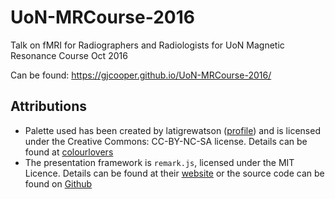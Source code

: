 # UoN-MRCourse-2016
Talk on fMRI for Radiographers and Radiologists for UoN Magnetic Resonance Course Oct 2016


Can be found: https://gjcooper.github.io/UoN-MRCourse-2016/

## Attributions

* Palette used has been created by latigrewatson ([profile](http://www.colourlovers.com/lover/latigrewatson)) and is licensed under the Creative Commons: CC-BY-NC-SA license. Details can be found at [colourlovers](http://www.colourlovers.com/palette/1329124/PastPresentFuture)
* The presentation framework is `remark.js`, licensed under the MIT Licence. Details can be found at their [website](http://remarkjs.com/) or the source code can be found on [Github](https://github.com/gnab/remark)
